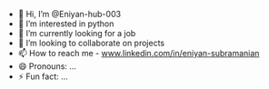 - 👋 Hi, I’m @Eniyan-hub-003
- 👀 I’m interested in python
- 🌱 I’m currently looking for a job
- 💞️ I’m looking to collaborate on projects
- 📫 How to reach me - www.linkedin.com/in/eniyan-subramanian
- 😄 Pronouns: ...
- ⚡ Fun fact: ...

<!---
Eniyan-hub-003/Eniyan-hub-003 is a ✨ special ✨ repository because its `README.md` (this file) appears on your GitHub profile.
You can click the Preview link to take a look at your changes.
--->
